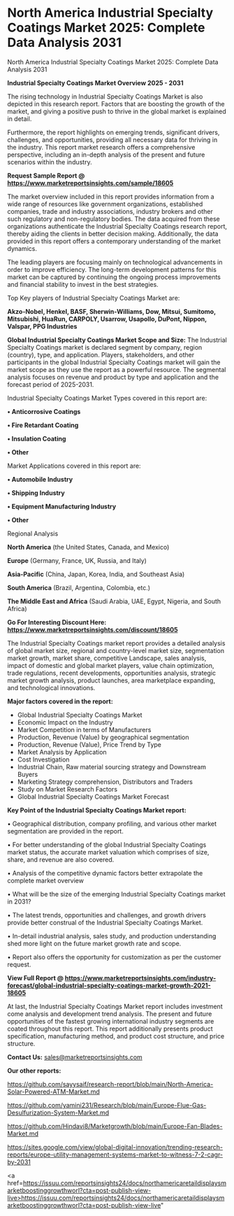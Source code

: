 # North America Industrial Specialty Coatings Market 2025: Complete Data Analysis 2031
North America Industrial Specialty Coatings Market 2025: Complete Data Analysis 2031

<Strong> Industrial Specialty Coatings Market Overview 2025 - 2031</strong>

The rising technology in Industrial Specialty Coatings Market is also depicted in this research report. Factors that are boosting the growth of the market, and giving a positive push to thrive in the global market is explained in detail.

Furthermore, the report highlights on emerging trends, significant drivers, challenges, and opportunities, providing all necessary data for thriving in the industry. This report market research offers a comprehensive perspective, including an in-depth analysis of the present and future scenarios within the industry.

<strong>Request Sample Report @ <a href=https://www.marketreportsinsights.com/sample/18605>https://www.marketreportsinsights.com/sample/18605</a></strong>

The market overview included in this report provides information from a wide range of resources like government organizations, established companies, trade and industry associations, industry brokers and other such regulatory and non-regulatory bodies. The data acquired from these organizations authenticate the Industrial Specialty Coatings research report, thereby aiding the clients in better decision making. Additionally, the data provided in this report offers a contemporary understanding of the market dynamics.

The leading players are focusing mainly on technological advancements in order to improve efficiency. The long-term development patterns for this market can be captured by continuing the ongoing process improvements and financial stability to invest in the best strategies.

Top Key players of Industrial Specialty Coatings Market are:

<strong>Akzo-Nobel, Henkel, BASF, Sherwin-Williams, Dow, Mitsui, Sumitomo, Mitsubishi, HuaRun, CARPOLY, Usarrow, Usapollo, DuPont, Nippon, Valspar, PPG Industries</strong>

<strong><b>Global Industrial Specialty Coatings Market Scope and Size:</b></strong>
The Industrial Specialty Coatings market is declared segment by company, region (country), type, and application. Players, stakeholders, and other participants in the global Industrial Specialty Coatings market will gain the market scope as they use the report as a powerful resource. The segmental analysis focuses on revenue and product by type and application and the forecast period of 2025-2031.

Industrial Specialty Coatings Market Types covered in this report are:

<strong>• Anticorrosive Coatings

• Fire Retardant Coating

• Insulation Coating

• Other</strong>

Market Applications covered in this report are:

<strong>• Automobile Industry

• Shipping Industry

• Equipment Manufacturing Industry

• Other</strong> 

Regional Analysis

<strong>North America</strong> (the United States, Canada, and Mexico)

<strong>Europe</strong> (Germany, France, UK, Russia, and Italy)

<strong>Asia-Pacific</strong> (China, Japan, Korea, India, and Southeast Asia)

<strong>South America</strong> (Brazil, Argentina, Colombia, etc.)

<strong>The Middle East and Africa</strong> (Saudi Arabia, UAE, Egypt, Nigeria, and South Africa)

<strong>Go For Interesting Discount Here: <a href=https://www.marketreportsinsights.com/discount/18605>https://www.marketreportsinsights.com/discount/18605</a></strong>

The Industrial Specialty Coatings market report provides a detailed analysis of global market size, regional and country-level market size, segmentation market growth, market share, competitive Landscape, sales analysis, impact of domestic and global market players, value chain optimization, trade regulations, recent developments, opportunities analysis, strategic market growth analysis, product launches, area marketplace expanding, and technological innovations.

<strong><b>Major factors covered in the report:</b></strong>
<ul>
  <li>Global Industrial Specialty Coatings Market </li>
  <li>Economic Impact on the Industry</li>
  <li>Market Competition in terms of Manufacturers</li>
  <li>Production, Revenue (Value) by geographical segmentation</li>
  <li>Production, Revenue (Value), Price Trend by Type</li>
  <li>Market Analysis by Application</li>
  <li>Cost Investigation</li>
  <li>Industrial Chain, Raw material sourcing strategy and Downstream Buyers</li>
  <li>Marketing Strategy comprehension, Distributors and Traders</li>
  <li>Study on Market Research Factors</li>
  <li>Global Industrial Specialty Coatings Market Forecast</li>
</ul>

<strong><b>Key Point of the Industrial Specialty Coatings Market report:</b></strong>

• Geographical distribution, company profiling, and various other market segmentation are provided in the report.

• For better understanding of the global Industrial Specialty Coatings market status, the accurate market valuation which comprises of size, share, and revenue are also covered.

• Analysis of the competitive dynamic factors better extrapolate the complete market overview

• What will be the size of the emerging Industrial Specialty Coatings market in 2031?

• The latest trends, opportunities and challenges, and growth drivers provide better construal of the Industrial Specialty Coatings Market.

• In-detail industrial analysis, sales study, and production understanding shed more light on the future market growth rate and scope.

• Report also offers the opportunity for customization as per the customer request.

<strong><b>View Full Report @ <a href=https://www.marketreportsinsights.com/industry-forecast/global-industrial-specialty-coatings-market-growth-2021-18605>https://www.marketreportsinsights.com/industry-forecast/global-industrial-specialty-coatings-market-growth-2021-18605</a></b></strong>


At last, the Industrial Specialty Coatings Market report includes investment come analysis and development trend analysis. The present and future opportunities of the fastest growing international industry segments are coated throughout this report. This report additionally presents product specification, manufacturing method, and product cost structure, and price structure.

<strong>Contact Us:</strong>
sales@marketreportsinsights.com

<strong>Our other reports:</strong>

<a href=https://github.com/sayysaif/research-report/blob/main/North-America-Solar-Powered-ATM-Market.md>https://github.com/sayysaif/research-report/blob/main/North-America-Solar-Powered-ATM-Market.md</a>

<a href=https://github.com/yamini231/Research/blob/main/Europe-Flue-Gas-Desulfurization-System-Market.md>https://github.com/yamini231/Research/blob/main/Europe-Flue-Gas-Desulfurization-System-Market.md</a>

<a href=https://github.com/Hindavi8/Marketgrowth/blob/main/Europe-Fan-Blades-Market.md>https://github.com/Hindavi8/Marketgrowth/blob/main/Europe-Fan-Blades-Market.md</a>

<a href=https://sites.google.com/view/global-digital-innovation/trending-research-reports/europe-utility-management-systems-market-to-witness-7-2-cagr-by-2031>https://sites.google.com/view/global-digital-innovation/trending-research-reports/europe-utility-management-systems-market-to-witness-7-2-cagr-by-2031</a>

<a href=https://issuu.com/reportsinsights24/docs/northamericaretaildisplaysmarketboostinggrowthworl?cta=post-publish-view-live>https://issuu.com/reportsinsights24/docs/northamericaretaildisplaysmarketboostinggrowthworl?cta=post-publish-view-live</a>"
